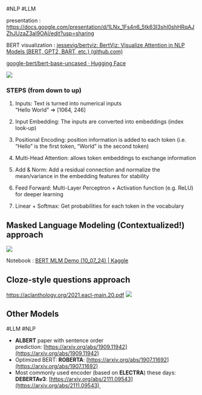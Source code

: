 #NLP #LLM

presentation :  https://docs.google.com/presentation/d/1LNx_1Fs4n6_5tk63I3shI0shHRqAJZhJUzaZ3aI9OAI/edit?usp=sharing


BERT visualization : [jessevig/bertviz: BertViz: Visualize Attention in NLP Models (BERT, GPT2, BART, etc.) (github.com)](https://github.com/jessevig/bertviz)


[google-bert/bert-base-uncased · Hugging Face](https://huggingface.co/google-bert/bert-base-uncased)

![](https://lh7-us.googleusercontent.com/slidesz/AGV_vUfypJbLhxdqjdmkpzeP0LuzdkQHaYYsQKGGNvTWDVSyKdNIa_-8c4OgOJhapufr205Pk78dCj8xnLe7q7yki02Mc_AzBhfrtEDw9qLh3cSjG3lJkznwKE1nazrCan9wImzQjdb2kjWzMMHHo94Vr48WvP6zg65G=s2048?key=GNhf98lbYa4VBnFU7PkgHg)  

### STEPS (from down to up)

1. Inputs: Text is turned into numerical inputs  
    “Hello World” => [1064, 246]
2. Input Embedding: The inputs are converted into embeddings (index look-up)

3. Positional Encoding: position information is added to each token (i.e. “Hello” is the first token, “World” is the second token)

4. Multi-Head Attention: allows token embeddings to exchange information

5. Add & Norm: Add a residual connection and normalize the mean/variance in the embedding features for stability

6. Feed Forward: Multi-Layer Perceptron + Activation function (e.g. ReLU) for deeper learning

7. Linear + Softmax: Get probabilities for each token in the vocabulary



## Masked Language Modeling (Contextualized!) approach

![](https://lh7-us.googleusercontent.com/slidesz/AGV_vUc8xKAS54kqFCjujE68DTJaxQi-W2_6OHXn8EYvOnTQUSz1HeCi2eNpd4-PEm8vS69orL24U7bBZ1Bv0UelF8ujQT-h9RGMqBdO088-G-zPobrqkwCI8X1T1IxblsqF_YzEa_uDVqrNdgB0JrXQr8X-MBU2KYRT=s2048?key=GNhf98lbYa4VBnFU7PkgHg)


Notebook : [BERT MLM Demo (10_07_24) | Kaggle](https://www.kaggle.com/code/mrali92/bert-mlm-demo-10-07-24/edit)
## Cloze-style questions approach

https://aclanthology.org/2021.eacl-main.20.pdf
![](https://lh7-us.googleusercontent.com/slidesz/AGV_vUed0hnhP4cv_fOesJNDTN1vmYbldJs4MaTvPR4klSw9nAaPPZlTdWZhJ_ZkhGKf9vHGNx2dOllPgh59YB1W2kqvpSZZeYUYnGWpCB8tA8gD5OkzTLaVSZh2Si9te4seHMm_7qStlbE96RuVvkUOpSZkfwIBRQ=s2048?key=GNhf98lbYa4VBnFU7PkgHg)



## Other Models
#LLM #NLP 


* **ALBERT** paper with sentence order prediction: [https://arxiv.org/abs/1909.11942](https://arxiv.org/abs/1909.11942)
* Optimized BERT: **ROBERTA**: [https://arxiv.org/abs/1907.11692](https://arxiv.org/abs/1907.11692)
* Most commonly used encoder (based on **ELECTRA**) these days: **DEBERTAv3**: [https://arxiv.org/abs/2111.09543](https://arxiv.org/abs/2111.09543) 